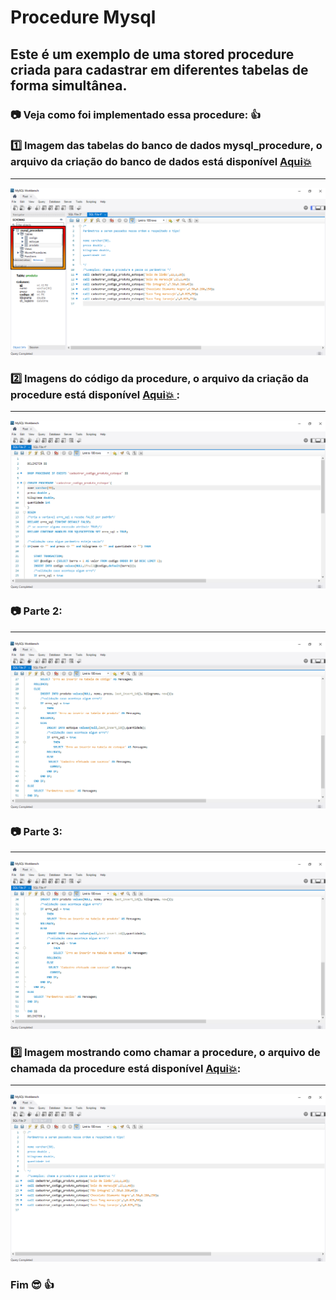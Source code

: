 # Procedure Mysql 

## Este é um exemplo de uma stored procedure criada para cadastrar em diferentes tabelas de forma simultânea.

### :camera: Veja como foi implementado essa procedure: :+1:

### :one: Imagem das tabelas do banco de dados mysql_procedure, o arquivo da criação do banco de dados está disponível <a href="https://github.com/Akiolucas/mysql_procedure/blob/main/mysql_procedure_bd.sql">Aqui:boom: </a> 
<hr>

<img src="imagem-1.png" alt="imagem das tabelas do banco de dados">

### :two: Imagens do código da procedure, o arquivo da criação da procedure está disponível <a href="https://github.com/Akiolucas/mysql_procedure/blob/main/procedure_cadastrar_codigo_produto_estoque.sql"> Aqui:boom: </a>:
<hr>
<img src="imagem-3.png" alt="imagem de código da procedure parte 1">

 ### :camera: Parte 2:
<hr>
<img src="imagem-4.png" alt="imagem de código da procedure parte 2">

### :camera: Parte 3:
<hr>
<img src="imagem-5.png" alt="imagem de código da procedure parte 3">

### :three: Imagem mostrando como chamar a procedure, o arquivo de chamada da procedure está disponível <a href="https://github.com/Akiolucas/mysql_procedure/blob/main/chamar-procedure.sql"> Aqui:boom:</a>:
<hr>
<img src="imagem-2.png" alt="imagem de como chamar a procedure">

### Fim :sunglasses: :+1:


